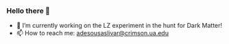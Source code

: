 ### Hello there 👋

- 🔭 I’m currently working on the LZ experiment in the hunt for Dark Matter! 
- 📫 How to reach me: adesousaslivar@crimson.ua.edu 

<!--
**amslivar/amslivar** is a ✨ _special_ ✨ repository because its `README.md` (this file) appears on your GitHub profile.

Here are some ideas to get you started:

- 🔭 I’m currently working on ...
- 🌱 I’m currently learning ...
- 👯 I’m looking to collaborate on ...
- 🤔 I’m looking for help with ...
- 💬 Ask me about ...
- 📫 How to reach me: ...
- 😄 Pronouns: ...
- ⚡ Fun fact: ...
-->
